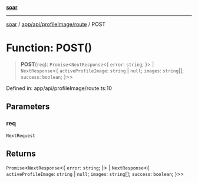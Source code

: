 [**soar**](../../../../../README.md)

***

[soar](../../../../../modules.md) / [app/api/profileImage/route](../README.md) / POST

# Function: POST()

> **POST**(`req`): `Promise`\<`NextResponse`\<\{ `error`: `string`; \}\> \| `NextResponse`\<\{ `activeProfileImage`: `string` \| `null`; `images`: `string`[]; `success`: `boolean`; \}\>\>

Defined in: app/api/profileImage/route.ts:10

## Parameters

### req

`NextRequest`

## Returns

`Promise`\<`NextResponse`\<\{ `error`: `string`; \}\> \| `NextResponse`\<\{ `activeProfileImage`: `string` \| `null`; `images`: `string`[]; `success`: `boolean`; \}\>\>
